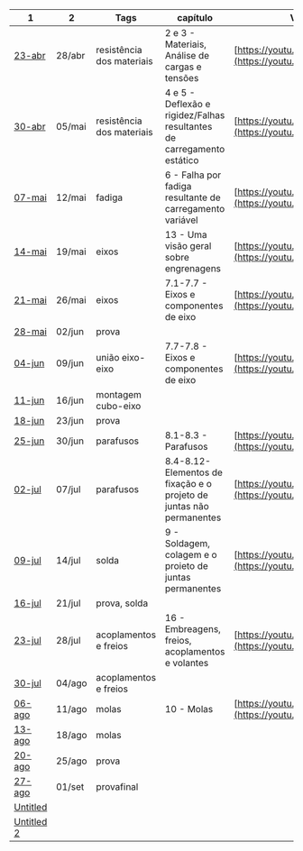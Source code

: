 
| 1                                        | 2      | Tags                      | capítulo                                                                 | Videos                                                       |
| ---------------------------------------- | ------ | ------------------------- | ------------------------------------------------------------------------ | ------------------------------------------------------------ |
| [23-abr](Cronograma/23-abr.md)           | 28/abr | resistência dos materiais | 2 e 3 - Materiais, Análise de cargas e tensões                           | [https://youtu.be/u2H7Qn8i8Is](https://youtu.be/u2H7Qn8i8Is) |
| [30-abr](Cronograma/30-abr.md)           | 05/mai | resistência dos materiais | 4 e 5 - Deflexão e rigidez/Falhas resultantes de carregamento estático   | [https://youtu.be/cqHMfS9C7nQ](https://youtu.be/cqHMfS9C7nQ) |
| [07-mai](Cronograma/07-mai.md)           | 12/mai | fadiga                    | 6 - Falha por fadiga resultante de carregamento variável                 | [https://youtu.be/KCVJ9D0ENeE](https://youtu.be/KCVJ9D0ENeE) |
| [14-mai](Cronograma/14-mai.md)           | 19/mai | eixos                     | 13 - Uma visão geral sobre engrenagens                                   | [https://youtu.be/NrRubEdalBY](https://youtu.be/NrRubEdalBY) |
| [21-mai](Cronograma/21-mai.md)           | 26/mai | eixos                     | 7.1-7.7 - Eixos e componentes de eixo                                    | [https://youtu.be/ivZu2zIIbsg](https://youtu.be/ivZu2zIIbsg) |
| [28-mai](Cronograma/28-mai.md)           | 02/jun | prova                     |                                                                          |                                                              |
| [04-jun](Cronograma/04-jun.md)           | 09/jun | união eixo-eixo           | 7.7-7.8 - Eixos e componentes de eixo                                    | [https://youtu.be/Y6BK_AFLemQ](https://youtu.be/Y6BK_AFLemQ) |
| [11-jun](Cronograma/11-jun/11-jun.md)    | 16/jun | montagem cubo-eixo        |                                                                          |                                                              |
| [18-jun](Cronograma/18-jun.md)           | 23/jun | prova                     |                                                                          |                                                              |
| [25-jun](Cronograma/25-jun.md)           | 30/jun | parafusos                 | 8.1-8.3 - Parafusos                                                      | [https://youtu.be/7QD2qrKbjP8](https://youtu.be/7QD2qrKbjP8) |
| [02-jul](Cronograma/02-jul.md)           | 07/jul | parafusos                 | 8.4-8.12-Elementos de fixação e o projeto de juntas não  <br>permanentes | [https://youtu.be/BJMYRj-7fIs](https://youtu.be/BJMYRj-7fIs) |
| [09-jul](Cronograma/09-jul.md)           | 14/jul | solda                     | 9 - Soldagem, colagem e o proieto de juntas permanentes                  | [https://youtu.be/ZiFXh2f2P9k](https://youtu.be/ZiFXh2f2P9k) |
| [16-jul](Cronograma/16-jul.md)           | 21/jul | prova, solda              |                                                                          |                                                              |
| [23-jul](Cronograma/23-jul.md)           | 28/jul | acoplamentos e freios     | 16 - Embreagens, freios, acoplamentos e volantes                         | [https://youtu.be/Hsht2ewxXZ8](https://youtu.be/Hsht2ewxXZ8) |
| [30-jul](Cronograma/30-jul.md)           | 04/ago | acoplamentos e freios     |                                                                          |                                                              |
| [06-ago](Cronograma/06-ago.md)           | 11/ago | molas                     | 10 - Molas                                                               | [https://youtu.be/bhl4aNVf-jI](https://youtu.be/bhl4aNVf-jI) |
| [13-ago](Cronograma/13-ago.md)           | 18/ago | molas                     |                                                                          |                                                              |
| [20-ago](Cronograma/20-ago.md)           | 25/ago | prova                     |                                                                          |                                                              |
| [27-ago](Cronograma/27-ago.md)           | 01/set | provafinal                |                                                                          |                                                              |
| [Untitled](Cronograma/Untitled.md)       |        |                           |                                                                          |                                                              |
| [Untitled 2](Cronograma/Untitled%202.md) |        |                           |                                                                          |                                                              |